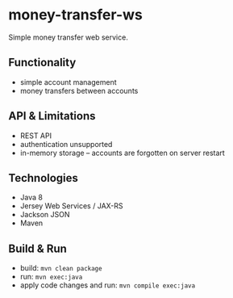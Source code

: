 # money-transfer-ws

Simple money transfer web service.

## Functionality

-   simple account management
-   money transfers between accounts

## API & Limitations

-   REST API
-   authentication unsupported
-   in-memory storage – accounts are forgotten on server restart

## Technologies

-   Java 8
-   Jersey Web Services / JAX-RS
-   Jackson JSON
-   Maven

## Build & Run

-   build: `mvn clean package`
-   run: `mvn exec:java`
-   apply code changes and run: `mvn compile exec:java`
